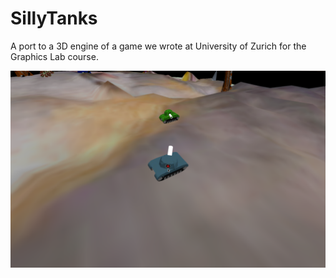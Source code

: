 # SillyTanks
A port to a 3D engine of a game we wrote at University of Zurich for the Graphics Lab course.

![A picture of the Game](https://raw.githubusercontent.com/benelot/SillyTanks/master/legacy/tanks.png "A picture of the Game")
